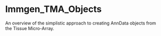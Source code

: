 # Immgen_TMA_Objects
An overview of the simplistic approach to creating AnnData objects from the Tissue Micro-Array.
